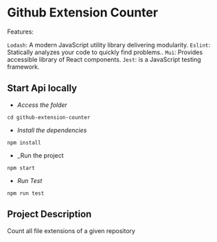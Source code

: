# Github Extension Counter

Features:

`Lodash`: A modern JavaScript utility library delivering modularity.
`Eslint`: Statically analyzes your code to quickly find problems..
`Mui`: Provides accessible library of React components.
`Jest`: is a JavaScript testing framework.

## Start Api locally

- _Access the folder_

```
cd github-extension-counter

```

- _Install the dependencies_

```
npm install
```

- _Run the project

```
npm start
```

- _Run Test_

```
npm run test
```

## Project Description

Count all file extensions of a given repository
